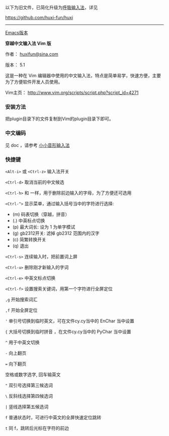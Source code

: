 以下为旧文件，已简化升级为[呼吸输入法](https://github.com/huxi-fun/huxi)，详见

https://github.com/huxi-fun/huxi

--------

[Emacs版本](https://github.com/cy2081/cyim-emacs)

**穿越中文输入法 Vim 版**

作者： huxifun@sina.com

版本： 5.1

这是一种在 Vim 编辑器中使用的中文输入法，特点是简单易学，快速方便，主要为了方便软件开发人员使用。

Vim主页： <http://www.vim.org/scripts/script.php?script_id=4271>

### 安装方法

把plugin目录下的文件复制到Vim的plugin目录下即可。

### 中文编码

见 doc ，请参考 [小小音形输入法](http://xxyx.ys168.com/)

### 快捷键

`<Alt-i>` 或 `<Ctrl-z>` 输入法开关

`<Ctrl-d>` 取消当前的中文候选

`<Ctrl-h>` 和 <Backspace> 一样，用于删除前边输入的字母，为了方便还可选用<Ctrl-Space>

`<Ctrl-^>` 显示菜单，通过输入括号当中的字符进行选择:

* (m) 码表切换（穿越，拼音）
* (.) 中英标点切换
* (p) 最大词长: 设为 1 为单字模试
* (g) gb2312开关: 滤掉 gb2312 范围内的汉字
* (c) 简繁转换开关
* (q) 退出

`<Ctrl-s>` 连续输入时，把前置词上屏

`<Ctrl-u>` 删除刚才新输入的字词

`<Ctrl-e>` 中英文标点切换

`<Ctrl-f>` 设置搜索关键词，用第一个字符进行全屏定位

`,g` 开始搜索词汇

`,f` 开始全屏定位

`'` 单引号切换到临时英文，可在文件cy.cy当中的 EnChar 当中设置

`{` 大括号切换到临时拼音 ，在文件cy.cy当中的 PyChar 当中设置

`^` 用于中英文切换

`-` 向上翻页

`=` 向下翻页

空格或数字选字, 回车输英文

`"` 双引号选择第三候选词

`\` 反斜线选择第四候选词

`|` 竖线选择第五候选词

`f` 普通状态时，可进行中英文的全屏快速定位跳转

`t` 同 f，跳转后光标在字符的前边
